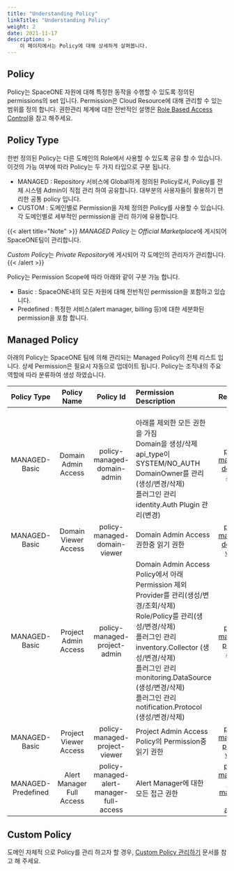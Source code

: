 ```yaml
---
title: "Understanding Policy"
linkTitle: "Understanding Policy"
weight: 2
date: 2021-11-17
description: >
    이 페이지에서는 Policy에 대해 상세하게 살펴봅니다. 
---
```



## Policy

Policy는 SpaceONE 자원에 대해 특정한 동작을 수행할 수 있도록 정의된 permissions의 set 입니다.
Permission은 Cloud Resource에 대해 관리할 수 있는 범위를 정의 합니다. 
권한관리 체계에 대한 전반적인 설명은 [Role Based Access Control](/ko/docs/concepts/identity/rbac/)을 참고 해주세요. 


## Policy Type

한번 정의된 Policy는 다른 도메인의 Role에서 사용할 수 있도록 공유 할 수 있습니다. 이것의 가능 여부에 따라 Policy는 두 가지 타입으로 구분 됩니다.
- MANAGED : Repository 서비스에 Global하게 정의된 Policy로서, Policy를 전체 시스템 Admin이 직접 관리 하여 공유합니다. 대부분의 사용자들이 활용하기 편리한 공통 policy 입니다.
- CUSTOM : 도메인별로 Permission을 자체 정의한 Policy를 사용할 수 있습니다. 각 도메인별로 세부적인 permission을 관리 하기에 유용합니다.

{{< alert title="Note" >}}
*MANAGED Policy* 는 *Official Marketplace*에 게시되어 SpaceONE팀이 관리합니다.

*Custom Policy*는 *Private Repository*에 게시되어 각 도메인의 관리자가 관리합니다.
{{< /alert >}}

Policy는 Permission Scope에 따라 아래와 같이 구분 가능 합니다. 
- Basic : SpaceONE내의 모든 자원에 대해 전반적인 permission을 포함하고 있습니다. 
- Predefined : 특정한 서비스(alert manager, billing 등)에 대한 세분화된 permission을 포함 합니다. 

## Managed Policy

아래의 Policy는 SpaceONE 팀에 의해 관리되는 Managed Policy의 전체 리스트 입니다.
상세 Permission은 필요시 자동으로 업데이트 됩니다. Policy는 조직내의 주요 역할에 따라 분류하여 생성 하였습니다.

|    Policy Type     |        Policy Name        |                Policy Id                 | Permission Description                                                                                                                                                                                                                              |                                                                           Reference                                                                           |
|:------------------:|:-------------------------:|:----------------------------------------:|:----------------------------------------------------------------------------------------------------------------------------------------------------------------------------------------------------------------------------------------------------|:-------------------------------------------------------------------------------------------------------------------------------------------------------------:|
|   MANAGED-Basic    |    Domain Admin Access    |       policy-managed-domain-admin        | <br> 아래를 제외한 모든 권한을 가짐 <br> Domain을 생성/삭제 <br> api_type이 SYSTEM/NO_AUTH <br>DomainOwner를 관리(생성/변경/삭제) <br>플러그인 관리 identity.Auth Plugin 관리(변경)                                                                                                       |                [policy-managed-domain-admin](https://github.com/cloudforet-io/managed-policy/blob/master/basic_policy/domain_admin_policy.yml)                 |
|   MANAGED-Basic    |   Domain Viewer Access    |       policy-managed-domain-viewer       | Domain Admin Access 권한중 읽기 권한                                                                                                                                                                                                                       |              [policy-managed-domain-viewer](https://github.com/cloudforet-io/managed-policy/blob/master/basic_policy/domain_readonly_policy.yml)               |
|   MANAGED-Basic    |   Project Admin Access    |       policy-managed-project-admin       | Domain Admin Access Policy에서 아래 Permission 제외 <br> Provider를 관리(생성/변경/조회/삭제) <br> Role/Policy를 관리(생성/변경/삭제) <br> 플러그인 관리 inventory.Collector (생성/변경/삭제) <br> 플러그인 관리 monitoring.DataSource (생성/변경/삭제) <br> 플러그인 관리 notification.Protocol (생성/변경/삭제) |               [policy-managed-project-admin](https://github.com/cloudforet-io/managed-policy/blob/master/basic_policy/project_admin_policy.yml)                |
|   MANAGED-Basic    |   Project Viewer Access   |      policy-managed-project-viewer       | Project Admin Access Policy의 Permission중 읽기 권한                                                                                                                                                                                                      |             [policy-managed-project-viewer](https://github.com/cloudforet-io/managed-policy/blob/master/basic_policy/project_readonly_policy.yml)              |
| MANAGED-Predefined | Alert Manager Full Access | policy-managed-alert-manager-full-access | Alert Manager에 대한 모든 접근 권한                                                                                                                                                                                                                          | [policy-managed-alert-manager-full-access](https://github.com/cloudforet-io/managed-policy/blob/master/predefined-policy/alert_manager_full_access_policy.yml) |


## Custom Policy

도메인 자체적 으로 Policy를 관리 하고자 할 경우, [Custom Policy 관리하기](/ko/docs/guides_v1/advanced/spaceone_cli/managing_role_policy/) 문서를 참고 해 주세요. 


